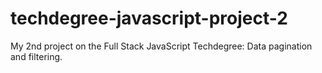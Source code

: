 # techdegree-javascript-project-2
 My 2nd project on the Full Stack JavaScript Techdegree:
 Data pagination and filtering.
